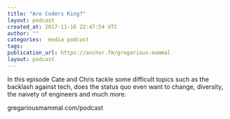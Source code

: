```yaml
---
title: "Are Coders King?"
layout: podcast
created_at: 2017-11-16 22:47:54 UTC
author: ""
categories:  media podcast
tags:
publication_url: https://anchor.fm/gregarious-mammal
layout: podcast
---
```

In this episode Cate and Chris tackle some difficult topics such as the backlash against tech, does the status quo even want to change, diversity, the naivety of engineers and much more.

gregariousmammal.com/podcast